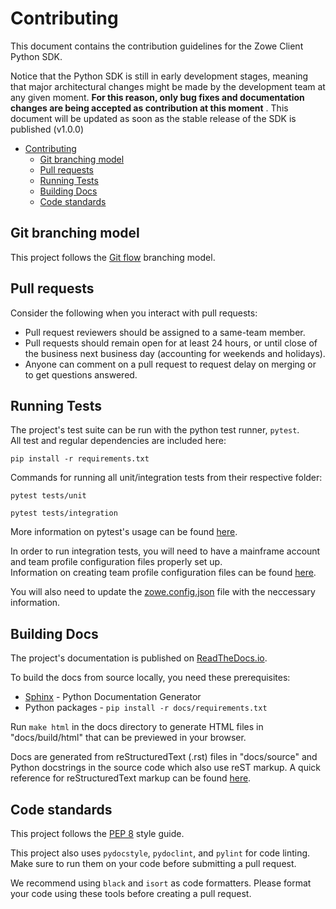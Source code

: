 # Contributing

This document contains the contribution guidelines for the Zowe Client Python SDK.

Notice that the Python SDK is still in early development stages, meaning that major architectural changes might be made by the development team at any given moment. **For this reason, only bug fixes and documentation changes are being accepted as contribution at this moment** . This document will be updated as soon as the stable release of the SDK is published (v1.0.0)

- [Contributing](#contributing)
  - [Git branching model](#git-branching-model)
  - [Pull requests](#pull-requests)
  - [Running Tests](#running-tests)
  - [Building Docs](#building-docs)
  - [Code standards](#code-standards)

Git branching model
-------------------

This project follows the [Git flow](https://nvie.com/posts/a-successful-git-branching-model/) branching model.

Pull requests
-------------

Consider the following when you interact with pull requests:

* Pull request reviewers should be assigned to a same-team member.
* Pull requests should remain open for at least 24 hours, or until close of the business next business day (accounting for weekends and holidays).
* Anyone can comment on a pull request to request delay on merging or to get questions answered.

Running Tests
-------------
The project's test suite can be run with the python test runner, `pytest`.  
All test and regular dependencies are included here:
```
pip install -r requirements.txt
```  
Commands for running all unit/integration tests from their respective folder:  
```
pytest tests/unit
```  
```
pytest tests/integration
```  
More information on pytest's usage can be found [here](https://docs.pytest.org/en/7.1.x/how-to/usage.html).

In order to run integration tests, you will need to have a mainframe account and team profile configuration files properly set up.  
Information on creating team profile configuration files can be found [here](https://docs.zowe.org/stable/user-guide/cli-using-using-team-profiles).

You will also need to update the [zowe.config.json](https://docs.zowe.org/stable/user-guide/cli-using-team-configuration-application-developers/#editing-team-profiles) file with the neccessary information.

Building Docs
-------------

The project's documentation is published on [ReadTheDocs.io](https://zowe-client-python-sdk.readthedocs.io/).

To build the docs from source locally, you need these prerequisites:

* [Sphinx](https://www.sphinx-doc.org/en/master/usage/installation.html) - Python Documentation Generator
* Python packages - `pip install -r docs/requirements.txt`

Run `make html` in the docs directory to generate HTML files in "docs/build/html" that can be previewed in your browser.

Docs are generated from reStructuredText (.rst) files in "docs/source" and Python docstrings in the source code which also use reST markup. A quick reference for reStructuredText markup can be found [here](https://docutils.sourceforge.io/docs/user/rst/quickref.html).

Code standards
--------------

This project follows the [PEP 8](https://www.python.org/dev/peps/pep-0008/) style guide.

This project also uses `pydocstyle`, `pydoclint`, and `pylint` for code linting. Make sure to run them on your code before submitting a pull request.

We recommend using `black` and `isort` as code formatters. Please format your code using these tools before creating a pull request.
